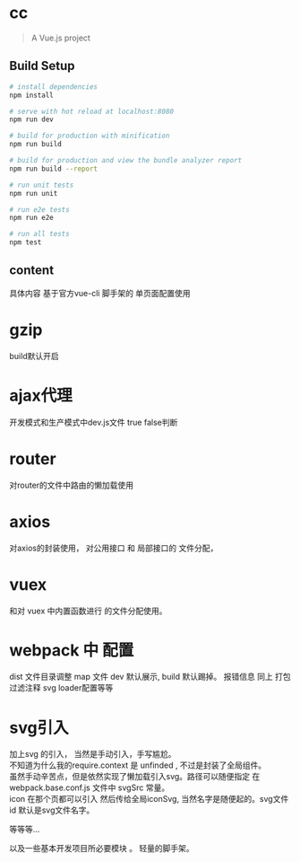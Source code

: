 # cc

> A Vue.js project

## Build Setup

``` bash
# install dependencies
npm install

# serve with hot reload at localhost:8080
npm run dev

# build for production with minification
npm run build

# build for production and view the bundle analyzer report
npm run build --report

# run unit tests
npm run unit

# run e2e tests
npm run e2e

# run all tests
npm test
```
## content

具体内容 基于官方vue-cli 脚手架的 单页面配置使用 
# gzip
build默认开启
# ajax代理
开发模式和生产模式中dev.js文件
true false判断
# router
对router的文件中路由的懒加载使用
# axios
对axios的封装使用，
对公用接口 和 局部接口的 文件分配，
# vuex
和对 vuex 中内置函数进行 的文件分配使用。
# webpack 中 配置
dist 文件目录调整
map 文件 dev 默认展示, build 默认踢掉。
报错信息 同上
打包过滤注释
svg loader配置等等
# svg引入
加上svg 的引入， 当然是手动引入，手写尴尬。<br>
不知道为什么我的require.context 是 unfinded , 不过是封装了全局组件。<br>
虽然手动辛苦点，但是依然实现了懒加载引入svg。路径可以随便指定 在webpack.base.conf.js 文件中 svgSrc 常量。<br>
icon 在那个页都可以引入 然后传给全局iconSvg, 当然名字是随便起的。svg文件id 默认是svg文件名字。<br>


等等等... 

以及一些基本开发项目所必要模块 。 轻量的脚手架。

